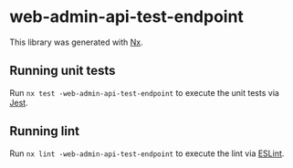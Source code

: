 # web-admin-api-test-endpoint

This library was generated with [Nx](https://nx.dev).

## Running unit tests

Run `nx test -web-admin-api-test-endpoint` to execute the unit tests via [Jest](https://jestjs.io).

## Running lint

Run `nx lint -web-admin-api-test-endpoint` to execute the lint via [ESLint](https://eslint.org/).
